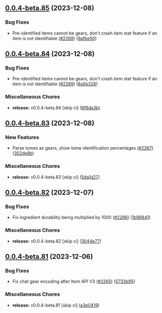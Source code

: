## [0.0.4-beta.85](https://github.com/Wynntils/Artemis/compare/v0.0.4-beta.84...v0.0.4-beta.85) (2023-12-08)


### Bug Fixes

* Pre-identified items cannot be gears, don't crash item stat feature if an item is not identifiable ([#2269](https://github.com/Wynntils/Artemis/issues/2269)) ([9afbe50](https://github.com/Wynntils/Artemis/commit/9afbe5017bbe5ab2bfaa0065814a1b6ce81c7179))

## [0.0.4-beta.84](https://github.com/Wynntils/Artemis/compare/v0.0.4-beta.83...v0.0.4-beta.84) (2023-12-08)


### Bug Fixes

* Pre-identified items cannot be gears, don't crash item stat feature if an item is not identifiable ([#2269](https://github.com/Wynntils/Artemis/issues/2269)) ([8a5b326](https://github.com/Wynntils/Artemis/commit/8a5b3264175ba5878ca0151f4d4a8d4514d7301e))


### Miscellaneous Chores

* **release:** v0.0.4-beta.84 [skip ci] ([6f6da3b](https://github.com/Wynntils/Artemis/commit/6f6da3b85e406708aeef99a41e6d7c841638ea9e))

## [0.0.4-beta.83](https://github.com/Wynntils/Artemis/compare/v0.0.4-beta.82...v0.0.4-beta.83) (2023-12-08)


### New Features

* Parse tomes as gears, show tome identification percentages ([#2267](https://github.com/Wynntils/Artemis/issues/2267)) ([352de8b](https://github.com/Wynntils/Artemis/commit/352de8bd9ca6897846248a8b1f5db49bf4fc6cff))


### Miscellaneous Chores

* **release:** v0.0.4-beta.83 [skip ci] ([5da1d27](https://github.com/Wynntils/Artemis/commit/5da1d27a5a8951a3e7a3ba7aa22349bee8b48334))

## [0.0.4-beta.82](https://github.com/Wynntils/Artemis/compare/v0.0.4-beta.81...v0.0.4-beta.82) (2023-12-07)


### Bug Fixes

* Fix ingredient durability being multiplied by 1000 ([#2266](https://github.com/Wynntils/Artemis/issues/2266)) ([1b98841](https://github.com/Wynntils/Artemis/commit/1b988414f40b873413561f9ef4731d7fc3d6ff4a))


### Miscellaneous Chores

* **release:** v0.0.4-beta.82 [skip ci] ([3044e77](https://github.com/Wynntils/Artemis/commit/3044e771cb12d6949a9db9d869a766e2bc343aa6))

## [0.0.4-beta.81](https://github.com/Wynntils/Artemis/compare/v0.0.4-beta.80...v0.0.4-beta.81) (2023-12-06)


### Bug Fixes

* Fix chat gear encoding after Item API V3 ([#2265](https://github.com/Wynntils/Artemis/issues/2265)) ([5733b95](https://github.com/Wynntils/Artemis/commit/5733b95a991029d0286d9d0f710bb5a904fa20e8))


### Miscellaneous Chores

* **release:** v0.0.4-beta.81 [skip ci] ([a3e0419](https://github.com/Wynntils/Artemis/commit/a3e0419594b18d1d56cd68f77597a989a2a8346a))

